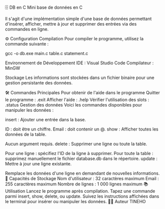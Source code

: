 🗄️ DB en C
Mini base de données en C

 Il s'agit d'une implémentation simple d'une base de données permettant d'insérer, afficher, mettre à jour et supprimer des entrées via des commandes en ligne.

⚙️ Configuration
Compilation
Pour compiler le programme, utilisez la commande suivante :

gcc -o db.exe main.c table.c statement.c

Environnement de Développement
IDE : Visual Studio Code
Compilateur : MinGW

Stockage
Les informations sont stockées dans un fichier binaire pour une gestion persistante des données.

🛠️ Commandes Principales
Pour obtenir de l'aide dans le programme
Quitter le programme : .exit
Afficher l'aide : .help
Vérifier l'utilisation des slots : .status
Gestion des données
Voici les commandes disponibles pour manipuler les données :

insert : Ajouter une entrée dans la base.

ID : doit être un chiffre.
Email : doit contenir un @.
show : Afficher toutes les données de la table.

Aucun argument requis.
delete : Supprimer une ligne ou toute la table.

Pour une ligne : spécifiez l'ID de la ligne à supprimer.
Pour toute la table : supprimez manuellement le fichier database.db dans le répertoire.
update : Mettre à jour une ligne existante.

Remplace les données d'une ligne en demandant de nouvelles informations.
💾 Capacités de Stockage
Nom d'utilisateur : 32 caractères maximum
Email : 255 caractères maximum
Nombre de lignes : 1 000 lignes maximum
📚 Utilisation
Lancez le programme après compilation.
Tapez une commande parmi insert, show, delete, ou update.
Suivez les instructions affichées dans le terminal pour insérer ou manipuler les données.
🧑‍💻 Auteur
TINEHO

